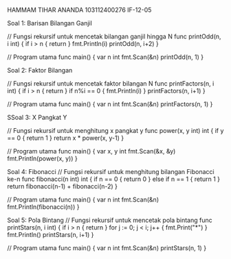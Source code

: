 HAMMAM TIHAR ANANDA
103112400276
IF-12-05

Soal 1: Barisan Bilangan Ganjil

// Fungsi rekursif untuk mencetak bilangan ganjil hingga N
func printOdd(n, i int) {
    if i > n {
        return
    }
    fmt.Println(i)
    printOdd(n, i+2)
}

// Program utama
func main() {
    var n int
    fmt.Scan(&n)
    printOdd(n, 1)
}


Soal 2: Faktor Bilangan

// Fungsi rekursif untuk mencetak faktor bilangan N
func printFactors(n, i int) {
    if i > n {
        return
    }
    if n%i == 0 {
        fmt.Println(i)
    }
    printFactors(n, i+1)
}

// Program utama
func main() {
    var n int
    fmt.Scan(&n)
    printFactors(n, 1)
}

SSoal 3: X Pangkat Y

// Fungsi rekursif untuk menghitung x pangkat y
func power(x, y int) int {
    if y == 0 {
        return 1
    }
    return x * power(x, y-1)
}

// Program utama
func main() {
    var x, y int
    fmt.Scan(&x, &y)
    fmt.Println(power(x, y))
}


Soal 4: Fibonacci
// Fungsi rekursif untuk menghitung bilangan Fibonacci ke-n
func fibonacci(n int) int {
    if n == 0 {
        return 0
    } else if n == 1 {
        return 1
    }
    return fibonacci(n-1) + fibonacci(n-2)
}

// Program utama
func main() {
    var n int
    fmt.Scan(&n)
    fmt.Println(fibonacci(n))
}


Soal 5: Pola Bintang
// Fungsi rekursif untuk mencetak pola bintang
func printStars(n, i int) {
    if i > n {
        return
    }
    for j := 0; j < i; j++ {
        fmt.Print("*")
    }
    fmt.Println()
    printStars(n, i+1)
}

// Program utama
func main() {
    var n int
    fmt.Scan(&n)
    printStars(n, 1)
}
